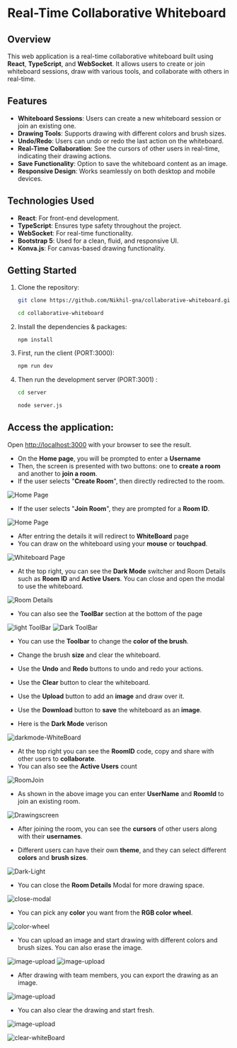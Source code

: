 # Real-Time Collaborative Whiteboard

## Overview

This web application is a real-time collaborative whiteboard built using **React**, **TypeScript**, and **WebSocket**. It allows users to create or join whiteboard sessions, draw with various tools, and collaborate with others in real-time.

## Features

- **Whiteboard Sessions**: Users can create a new whiteboard session or join an existing one.
- **Drawing Tools**: Supports drawing with different colors and brush sizes.
- **Undo/Redo**: Users can undo or redo the last action on the whiteboard.
- **Real-Time Collaboration**: See the cursors of other users in real-time, indicating their drawing actions.
- **Save Functionality**: Option to save the whiteboard content as an image.
- **Responsive Design**: Works seamlessly on both desktop and mobile devices.

## Technologies Used

- **React**: For front-end development.
- **TypeScript**: Ensures type safety throughout the project.
- **WebSocket**: For real-time functionality.
- **Bootstrap 5**: Used for a clean, fluid, and responsive UI.
- **Konva.js**: For canvas-based drawing functionality.

## Getting Started

1. Clone the repository:

   ```bash
   git clone https://github.com/Nikhil-gna/collaborative-whiteboard.git

   cd collaborative-whiteboard
   ```

2. Install the dependencies & packages:

   ```
   npm install
   ```

3. First, run the client (PORT:3000):

   ```bash
   npm run dev
   ```

4. Then run the development server (PORT:3001) :

   ```bash
   cd server

   node server.js
   ```

## Access the application:

Open [http://localhost:3000](http://localhost:3000) with your browser to see the result.

- On the **Home page**, you will be prompted to enter a **Username**
- Then, the screen is presented with two buttons: one to **create a room** and another to **join a room**.
- If the user selects "**Create Room**", then directly redirected to the room.

![Home Page](images/0.1.png)

- If the user selects "**Join Room**", they are prompted for a **Room ID**.

![Home Page](images/0.2.png)

- After entring the details it will redirect to **WhiteBoard** page
- You can draw on the whiteboard using your **mouse** or **touchpad**.

![Whiteboard Page](images/1.0.png)

- At the top right, you can see the **Dark Mode** switcher and Room Details such as **Room ID** and **Active Users**. You can close and open the modal to use the whiteboard.

![Room Details](images/1.1.png)

- You can also see the **ToolBar** section at the bottom of the page

![light ToolBar](<images/1.2(toolbar-light).png>)
![Dark ToolBar](<images/1.3(toolbar-dark).png>)

- You can use the **Toolbar** to change the **color of the brush**.
- Change the brush **size** and clear the whiteboard.
- Use the **Undo** and **Redo** buttons to undo and redo your actions.
- Use the **Clear** button to clear the whiteboard.
- Use the **Upload** button to add an **image** and draw over it.
- Use the **Download** button to **save** the whiteboard as an **image**.

- Here is the **Dark Mode** verison

![darkmode-WhiteBoard](images/2.png)

- At the top right you can see the **RoomID** code, copy and share with other users to **collaborate**.
- You can also see the **Active Users** count

![RoomJoin](images/3.png)

- As shown in the above image you can enter **UserName** and **RoomId** to join an existing room.

![Drawingscreen](images/4.png)

- After joining the room, you can see the **cursors** of other users along with their **usernames**.

- Different users can have their own **theme**, and they can select different **colors** and **brush sizes**.

![Dark-Light](images/5.png)

- You can close the **Room Details** Modal for more drawing space.

![close-modal](images/6.png)

- You can pick any **color** you want from the **RGB color wheel**.

![color-wheel](images/7.png)

- You can upload an image and start drawing with different colors and brush sizes. You can also erase the image.

![image-upload](images/8.2.png)
![image-upload](images/8.1.png)

- After drawing with team members, you can export the drawing as an image.

![image-upload](images/9.1.png)

- You can also clear the drawing and start fresh.

![image-upload](images/9.2.png)

![clear-whiteBoard](images/9.3.png)
